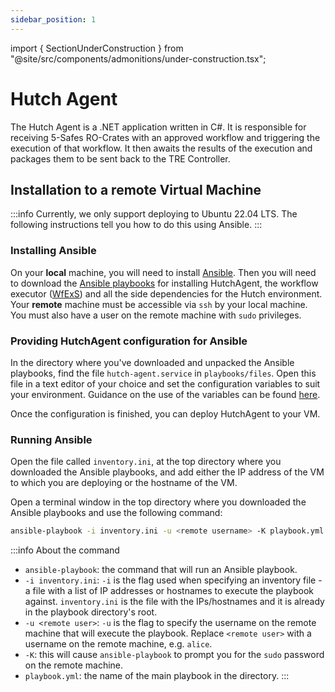 ```yaml
---
sidebar_position: 1
---
```


import { SectionUnderConstruction } from "@site/src/components/admonitions/under-construction.tsx";

# Hutch Agent

<SectionUnderConstruction />

The Hutch Agent is a .NET application written in C#. It is responsible for receiving 5-Safes RO-Crates with an approved workflow and triggering the execution of that workflow. It then awaits the results of the execution and packages them to be sent back to the TRE Controller.

## Installation to a remote Virtual Machine
:::info
Currently, we only support deploying to Ubuntu 22.04 LTS. The following instructions tell you how to do this using Ansible.
:::

### Installing Ansible
On your **local** machine, you will need to install [Ansible](https://www.ansible.com/). Then you will need to download the [Ansible playbooks](https://github.com/Health-Informatics-UoN/hutch/releases) for installing HutchAgent, the workflow executor ([WfExS](https://github.com/inab/WfExS-backend)) and all the side dependencies for the Hutch environment. Your **remote** machine must be accessible via `ssh` by your local machine. You must also have a user on the remote machine with `sudo` privileges.

### Providing HutchAgent configuration for Ansible
In the directory where you've downloaded and unpacked the Ansible playbooks, find the file `hutch-agent.service` in `playbooks/files`. Open this file in a text editor of your choice and set the configuration variables to suit your environment. Guidance on the use of the variables can be found [here](/getting-started/configuration/agent.md).

Once the configuration is finished, you can deploy HutchAgent to your VM. 

### Running Ansible

Open the file called `inventory.ini`, at the top directory where you downloaded the Ansible playbooks, and add either the IP address of the VM to which you are deploying or the hostname of the VM.

Open a terminal window in the top directory where you downloaded the Ansible playbooks and use the following command:

```bash
ansible-playbook -i inventory.ini -u <remote username> -K playbook.yml
```

:::info About the command
- `ansible-playbook`: the command that will run an Ansible playbook.
- `-i inventory.ini`: `-i` is the flag used when specifying an inventory file - a file with a list of IP addresses or hostnames to execute the playbook against. `inventory.ini` is the file with the IPs/hostnames and it is already in the playbook directory's root.
- `-u <remote user>`: `-u` is the flag to specify the username on the remote machine that will execute the playbook. Replace `<remote user>` with a username on the remote machine, e.g. `alice`.
- `-K`: this will cause `ansible-playbook` to prompt you for the `sudo` password on the remote machine.
- `playbook.yml`: the name of the main playbook in the directory.
:::
